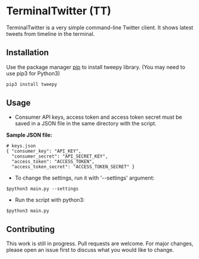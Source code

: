 # TerminalTwitter (TT)

TerminalTwitter is a very simple command-line Twitter client. It shows latest tweets from timeline in the terminal.

## Installation

Use the package manager [pip](https://pip.pypa.io/en/stable/) to install tweepy library. (You may need to use pip3 for Python3)

```bash
pip3 install tweepy
```

## Usage
* Consumer API keys, access token and access token secret must be saved in a JSON file in the same directory with the script.

**Sample JSON file:**
```
# keys.json
{ "consumer_key": "API_KEY",
  "consumer_secret": "API_SECRET_KEY", 
  "access_token": "ACCESS_TOKEN",
  "access_token_secret": "ACCESS_TOKEN_SECRET" }
```

* To change the settings, run it with '--settings' argument:
```
$python3 main.py --settings
```

* Run the script with python3:
```
$python3 main.py
```

## Contributing
This work is still in progress. Pull requests are welcome. For major changes, please open an issue first to discuss what you would like to change.
